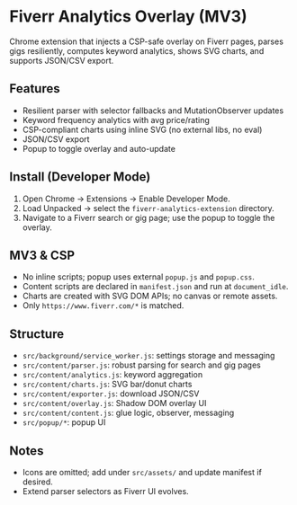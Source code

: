 # Fiverr Analytics Overlay (MV3)

Chrome extension that injects a CSP-safe overlay on Fiverr pages, parses gigs resiliently, computes keyword analytics, shows SVG charts, and supports JSON/CSV export.

## Features
- Resilient parser with selector fallbacks and MutationObserver updates
- Keyword frequency analytics with avg price/rating
- CSP-compliant charts using inline SVG (no external libs, no eval)
- JSON/CSV export
- Popup to toggle overlay and auto-update

## Install (Developer Mode)
1. Open Chrome → Extensions → Enable Developer Mode.
2. Load Unpacked → select the `fiverr-analytics-extension` directory.
3. Navigate to a Fiverr search or gig page; use the popup to toggle the overlay.

## MV3 & CSP
- No inline scripts; popup uses external `popup.js` and `popup.css`.
- Content scripts are declared in `manifest.json` and run at `document_idle`.
- Charts are created with SVG DOM APIs; no canvas or remote assets.
- Only `https://www.fiverr.com/*` is matched.

## Structure
- `src/background/service_worker.js`: settings storage and messaging
- `src/content/parser.js`: robust parsing for search and gig pages
- `src/content/analytics.js`: keyword aggregation
- `src/content/charts.js`: SVG bar/donut charts
- `src/content/exporter.js`: download JSON/CSV
- `src/content/overlay.js`: Shadow DOM overlay UI
- `src/content/content.js`: glue logic, observer, messaging
- `src/popup/*`: popup UI

## Notes
- Icons are omitted; add under `src/assets/` and update manifest if desired.
- Extend parser selectors as Fiverr UI evolves.